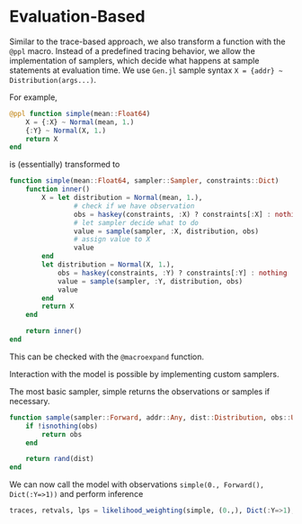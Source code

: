 # Evaluation-Based

Similar to the trace-based approach, we also transform a function with the `@ppl` macro.
Instead of a predefined tracing behavior, we allow the implementation of samplers, which decide what happens at sample statements at evaluation time.
We use `Gen.jl` sample syntax `X = {addr} ~ Distribution(args...)`.

For example,

```julia
@ppl function simple(mean::Float64)
    X = {:X} ~ Normal(mean, 1.)
    {:Y} ~ Normal(X, 1.)
    return X
end
```

is (essentially) transformed to

```julia
function simple(mean::Float64, sampler::Sampler, constraints::Dict)
    function inner()
        X = let distribution = Normal(mean, 1.),
                # check if we have observation
                obs = haskey(constraints, :X) ? constraints[:X] : nothing
                # let sampler decide what to do
                value = sample(sampler, :X, distribution, obs)
                # assign value to X
                value
        end
        let distribution = Normal(X, 1.),
            obs = haskey(constraints, :Y) ? constraints[:Y] : nothing
            value = sample(sampler, :Y, distribution, obs)
            value
        end
        return X
    end

    return inner()
end
```
This can be checked with the `@macroexpand` function.

Interaction with the model is possible by implementing custom samplers.

The most basic sampler, simple returns the observations or samples if necessary.
```julia
function sample(sampler::Forward, addr::Any, dist::Distribution, obs::Union{Nothing, Real})::Real
    if !isnothing(obs)
        return obs
    end

    return rand(dist)
end
```

We can now call the model with observations `simple(0., Forward(), Dict(:Y=>1))` and perform inference
```julia
traces, retvals, lps = likelihood_weighting(simple, (0.,), Dict(:Y=>1), 1_000_000);
```